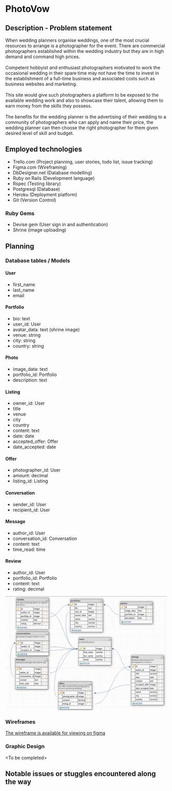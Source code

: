 # PhotoVow
## Description - Problem statement
When wedding planners organise weddings, one of the most crucial resources to arrange is a photographer for the event. There are commercial photographers established within the wedding industry but they are in high demand and command high prices.<br><br>
Competent hobbyist and enthusiast photographers motivated to work the occasional wedding in their spare time may not have the time to invest in the establishment of a full-time business and associated costs such as business websites and marketing.<br><br>
This site would give such photographers a platform to be exposed to the available wedding work and also to showcase their talent, allowing them to earn money from the skills they possess.<br><br>
The benefits for the wedding planner is the advertising of their wedding to a community of photographers who can apply and name their price, the wedding planner can then choose the right photographer for them given desired level of skill and budget.

## Employed technologies
- Trello.com (Project planning, user stories, todo list, issue tracking)
- Figma.com (Wireframing)
- DbDesigner.net (Database modelling)
- Ruby on Rails (Development language)
- Rspec (Testing library)
- Postgresql (Database)
- Heroku (Deployment platform)
- Git (Version Control)
### Ruby Gems
- Devise gem (User sign in and authentication)
- Shrine (image uploading)
## Planning

### Database tables / Models

#### User
- first_name
- last_name
- email
#### Portfolio
- bio: text
- user_id: User
- avatar_data: text  (shrine image)
- venue: string 
- city: string
- country: string

#### Photo
- image_data: text
- portfolio_id: Portfolio
- description: text

#### Listing
- owner_id: User
- title
- venue
- city
- country
- content: text
- date: date
- accepted_offer: Offer
- date_accepted: date

#### Offer
- photographer_id: User
- amount: decimal
- listing_id: Listing

#### Conversation
- sender_id: User
- recipient_id: User

#### Message
- author_id: User
- conversation_id: Conversation
- content: text
- time_read: time

#### Review
- author_id: User
- portfolio_id: Portfolio
- content: text
- rating: decimal

![erd](/readme-assets/erd.png)

### Wireframes

[The wireframe is available for viewing on figma](https://www.figma.com/file/UIzz6sN16w4vkLpuZxoFb7jj/Wedding-photography-site)

### Graphic Design

&lt;To be completed&gt;

## Notable issues or stuggles encountered along the way
